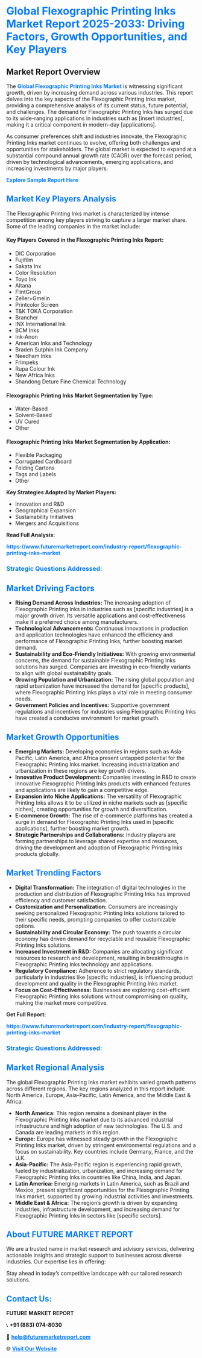 <h1 style="color: #007BFF;">Global Flexographic Printing Inks Market Report 2025-2033: Driving Factors, Growth Opportunities, and Key Players</h1>

<section id="overview">
<h2>Market Report Overview</h2>
<p>The <a href="https://www.futuremarketreport.com/industry-report/flexographic-printing-inks-market" style="color: #007BFF; text-decoration: none;"><strong>Global Flexographic Printing Inks Market</strong></a> is witnessing significant growth, driven by increasing demand across various industries. This report delves into the key aspects of the Flexographic Printing Inks market, providing a comprehensive analysis of its current status, future potential, and challenges. The demand for Flexographic Printing Inks has surged due to its wide-ranging applications in industries such as [insert industries], making it a critical component in modern-day [applications].</p>
<p>As consumer preferences shift and industries innovate, the Flexographic Printing Inks market continues to evolve, offering both challenges and opportunities for stakeholders. The global market is expected to expand at a substantial compound annual growth rate (CAGR) over the forecast period, driven by technological advancements, emerging applications, and increasing investments by major players.</p>
</section>

<section id="overview">
<p><a href="https://www.futuremarketreport.com/request-sample/reportId=51497" style="color: #007BFF; text-decoration: none;"><strong>Explore Sample Report Here</strong></a></p>
</section>

<section id="key-players">
<h2 style="color: #007BFF;">Market Key Players Analysis</h2>
<p>The Flexographic Printing Inks market is characterized by intense competition among key players striving to capture a larger market share. Some of the leading companies in the market include:</p>
<h4>Key Players Covered in the Flexographic Printing Inks Report:</h4>
<ul><li>DIC Corporation</li><li>Fujifilm</li><li>Sakata Inx</li><li>Color Resolution</li><li>Toyo Ink</li><li>Altana</li><li>FlintGroup</li><li>Zeller+Gmelin</li><li>Printcolor Screen</li><li>T&amp;K TOKA Corporation</li><li>Brancher</li><li>INX International Ink</li><li>BCM Inks</li><li>Ink-Anon</li><li>American Inks and Technology</li><li>Braden Sutphin Ink Company</li><li>Needham Inks</li><li>Frimpeks</li><li>Rupa Colour Ink</li><li>New Africa Inks</li><li>Shandong Deture Fine Chemical Technology</li></ul>
<h4>Flexographic Printing Inks Market Segmentation by Type:</h4>
<ul><li>Water-Based</li><li>Solvent-Based</li><li>UV Cured</li><li>Other</li></ul>

<h4>Flexographic Printing Inks Market Segmentation by Application:</h4>
<ul><li>Flexible Packaging</li><li>Corrugated Cardboard</li><li>Folding Cartons</li><li>Tags and Labels</li><li>Other</li></ul>
<p><strong>Key Strategies Adopted by Market Players:</strong></p>
<ul>
<li>Innovation and R&D</li>
<li>Geographical Expansion</li>
<li>Sustainability Initiatives</li>
<li>Mergers and Acquisitions</li>
</ul>
</section>

<section>
<p><strong>Read Full Analysis: </strong></p><a href="https://www.futuremarketreport.com/industry-report/flexographic-printing-inks-market" style="color: #007BFF; text-decoration: none;"><strong>https://www.futuremarketreport.com/industry-report/flexographic-printing-inks-market</strong></a>
<h3 style="color: #007BFF;">Strategic Questions Addressed:</h3>
</section>

<section id="driving-factors">
<h2 style="color: #007BFF;">Market Driving Factors</h2>
<ul>
<li><strong>Rising Demand Across Industries:</strong> The increasing adoption of Flexographic Printing Inks in industries such as [specific industries] is a major growth driver. Its versatile applications and cost-effectiveness make it a preferred choice among manufacturers.</li>
<li><strong>Technological Advancements:</strong> Continuous innovations in production and application technologies have enhanced the efficiency and performance of Flexographic Printing Inks, further boosting market demand.</li>
<li><strong>Sustainability and Eco-Friendly Initiatives:</strong> With growing environmental concerns, the demand for sustainable Flexographic Printing Inks solutions has surged. Companies are investing in eco-friendly variants to align with global sustainability goals.</li>
<li><strong>Growing Population and Urbanization:</strong> The rising global population and rapid urbanization have increased the demand for [specific products], where Flexographic Printing Inks plays a vital role in meeting consumer needs.</li>
<li><strong>Government Policies and Incentives:</strong> Supportive government regulations and incentives for industries using Flexographic Printing Inks have created a conducive environment for market growth.</li>
</ul>
</section>

<section id="growth-opportunities">
<h2 style="color: #007BFF;">Market Growth Opportunities</h2>
<ul>
<li><strong>Emerging Markets:</strong> Developing economies in regions such as Asia-Pacific, Latin America, and Africa present untapped potential for the Flexographic Printing Inks market. Increasing industrialization and urbanization in these regions are key growth drivers.</li>
<li><strong>Innovative Product Development:</strong> Companies investing in R&D to create innovative Flexographic Printing Inks products with enhanced features and applications are likely to gain a competitive edge.</li>
<li><strong>Expansion into Niche Applications:</strong> The versatility of Flexographic Printing Inks allows it to be utilized in niche markets such as [specific niches], creating opportunities for growth and diversification.</li>
<li><strong>E-commerce Growth:</strong> The rise of e-commerce platforms has created a surge in demand for Flexographic Printing Inks used in [specific applications], further boosting market growth.</li>
<li><strong>Strategic Partnerships and Collaborations:</strong> Industry players are forming partnerships to leverage shared expertise and resources, driving the development and adoption of Flexographic Printing Inks products globally.</li>
</ul>
</section>

<section id="trending-factors">
<h2 style="color: #007BFF;">Market Trending Factors</h2>
<ul>
<li><strong>Digital Transformation:</strong> The integration of digital technologies in the production and distribution of Flexographic Printing Inks has improved efficiency and customer satisfaction.</li>
<li><strong>Customization and Personalization:</strong> Consumers are increasingly seeking personalized Flexographic Printing Inks solutions tailored to their specific needs, prompting companies to offer customizable options.</li>
<li><strong>Sustainability and Circular Economy:</strong> The push towards a circular economy has driven demand for recyclable and reusable Flexographic Printing Inks solutions.</li>
<li><strong>Increased Investment in R&D:</strong> Companies are allocating significant resources to research and development, resulting in breakthroughs in Flexographic Printing Inks technology and applications.</li>
<li><strong>Regulatory Compliance:</strong> Adherence to strict regulatory standards, particularly in industries like [specific industries], is influencing product development and quality in the Flexographic Printing Inks market.</li>
<li><strong>Focus on Cost-Effectiveness:</strong> Businesses are exploring cost-efficient Flexographic Printing Inks solutions without compromising on quality, making the market more competitive.</li>
</ul>
</section>

<section>
<p><strong>Get Full Report: </strong></p><a href="https://www.futuremarketreport.com/industry-report/flexographic-printing-inks-market" style="color: #007BFF; text-decoration: none;"><strong>https://www.futuremarketreport.com/industry-report/flexographic-printing-inks-market</strong></a>
<h3 style="color: #007BFF;">Strategic Questions Addressed:</h3>
</section>


<section id="regional-analysis">
<h2 style="color: #007BFF;">Market Regional Analysis</h2>
<p>The global Flexographic Printing Inks market exhibits varied growth patterns across different regions. The key regions analyzed in this report include North America, Europe, Asia-Pacific, Latin America, and the Middle East & Africa:</p>
<ul>
<li><strong>North America:</strong> This region remains a dominant player in the Flexographic Printing Inks market due to its advanced industrial infrastructure and high adoption of new technologies. The U.S. and Canada are leading markets in this region.</li>
<li><strong>Europe:</strong> Europe has witnessed steady growth in the Flexographic Printing Inks market, driven by stringent environmental regulations and a focus on sustainability. Key countries include Germany, France, and the U.K.</li>
<li><strong>Asia-Pacific:</strong> The Asia-Pacific region is experiencing rapid growth, fueled by industrialization, urbanization, and increasing demand for Flexographic Printing Inks in countries like China, India, and Japan.</li>
<li><strong>Latin America:</strong> Emerging markets in Latin America, such as Brazil and Mexico, present significant opportunities for the Flexographic Printing Inks market, supported by growing industrial activities and investments.</li>
<li><strong>Middle East & Africa:</strong> The region’s growth is driven by expanding industries, infrastructure development, and increasing demand for Flexographic Printing Inks in sectors like [specific sectors].</li>
</ul>
</section>

<footer>
<h2 style="color: #007BFF;">About FUTURE MARKET REPORT</h2>
<p>We are a trusted name in market research and advisory services, delivering actionable insights and strategic support to businesses across diverse industries. Our expertise lies in offering:</p>

<p>Stay ahead in today’s competitive landscape with our tailored research solutions.</p>

<h2 style="color: #007BFF;">Contact Us:</h2>
<p><strong>FUTURE MARKET REPORT</strong></p>
<p>📞 <strong>+91 (883) 074-8030</strong></p>
<p>📧 <strong><a href="mailto:help@futuremarketreport.com" style="color: #007BFF;">help@futuremarketreport.com</a></strong></p>
<p>🌐 <strong><a href="https://www.futuremarketreport.com/" style="color: #007BFF;">Visit Our Website</a></strong></p>
</footer>